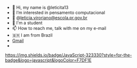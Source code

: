 - 👋 Hi, my name is @leticita13
- 👀 I’m interested in pensamento computacional
- 📧 @leticia.viroriano@escola.pr.gov.br
- 📘 I'm a student
- 📫 How to reach me, talk with me on my e-mail
- 🇧🇷 I am from Brazil
- [Gmail](https://img.shields.io/badge/Gmail-D14836?style=for-the-badge&logo=gmail&logoColor=white)
- 
<!---
leticita13/leticita13 is a ✨ special ✨ repository because its `README.md` (this file) appears on your GitHub profile.
You can click the Preview link to take a look at your changes.
--->

 https://img.shields.io/badge/JavaScript-323330?style=for-the-badge&logo=javascript&logoColor=F7DF1E
